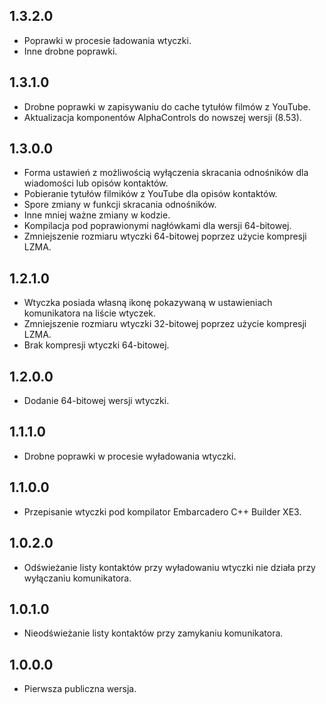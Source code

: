 1.3.2.0
-----
* Poprawki w procesie ładowania wtyczki.
* Inne drobne poprawki.

1.3.1.0
-----
* Drobne poprawki w zapisywaniu do cache tytułów filmów z YouTube.
* Aktualizacja komponentów AlphaControls do nowszej wersji (8.53).

1.3.0.0
-----
* Forma ustawień z możliwością wyłączenia skracania odnośników dla wiadomości lub opisów kontaktów.
* Pobieranie tytułów filmików z YouTube dla opisów kontaktów.
* Spore zmiany w funkcji skracania odnośników.
* Inne mniej ważne zmiany w kodzie.
* Kompilacja pod poprawionymi nagłówkami dla wersji 64-bitowej.
* Zmniejszenie rozmiaru wtyczki 64-bitowej poprzez użycie kompresji LZMA.

1.2.1.0
-----
* Wtyczka posiada własną ikonę pokazywaną w ustawieniach komunikatora na liście wtyczek.
* Zmniejszenie rozmiaru wtyczki 32-bitowej poprzez użycie kompresji LZMA.
* Brak kompresji wtyczki 64-bitowej.

1.2.0.0
-----
* Dodanie 64-bitowej wersji wtyczki.

1.1.1.0
-----
* Drobne poprawki w procesie wyładowania wtyczki.

1.1.0.0
-----
* Przepisanie wtyczki pod kompilator Embarcadero C++ Builder XE3.

1.0.2.0
-----
* Odświeżanie listy kontaktów przy wyładowaniu wtyczki nie działa przy wyłączaniu komunikatora.

1.0.1.0
-----
* Nieodświeżanie listy kontaktów przy zamykaniu komunikatora.

1.0.0.0
-----
* Pierwsza publiczna wersja.